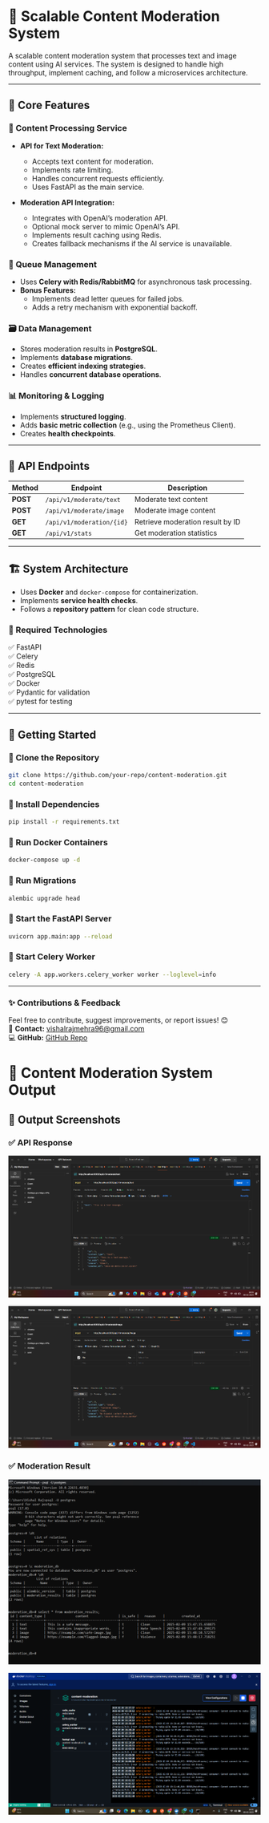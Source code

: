 # 🚀 Scalable Content Moderation System

A scalable content moderation system that processes text and image content using AI services. The system is designed to handle high throughput, implement caching, and follow a microservices architecture.



---

## 📌 **Core Features**

### 📝 Content Processing Service

- **API for Text Moderation:**

  - Accepts text content for moderation.
  - Implements rate limiting.
  - Handles concurrent requests efficiently.
  - Uses FastAPI as the main service.

- **Moderation API Integration:**

  - Integrates with OpenAI’s moderation API.
  - Optional mock server to mimic OpenAI’s API.
  - Implements result caching using Redis.
  - Creates fallback mechanisms if the AI service is unavailable.

### 🔄 Queue Management

- Uses **Celery with Redis/RabbitMQ** for asynchronous task processing.
- **Bonus Features:**
  - Implements dead letter queues for failed jobs.
  - Adds a retry mechanism with exponential backoff.

### 🗃️ Data Management

- Stores moderation results in **PostgreSQL**.
- Implements **database migrations**.
- Creates **efficient indexing strategies**.
- Handles **concurrent database operations**.

### 📊 Monitoring & Logging

- Implements **structured logging**.
- Adds **basic metric collection** (e.g., using the Prometheus Client).
- Creates **health checkpoints**.

---

## 📡 **API Endpoints**

| Method   | Endpoint                  | Description                      |
| -------- | ------------------------- | -------------------------------- |
| **POST** | `/api/v1/moderate/text`   | Moderate text content            |
| **POST** | `/api/v1/moderate/image`  | Moderate image content           |
| **GET**  | `/api/v1/moderation/{id}` | Retrieve moderation result by ID |
| **GET**  | `/api/v1/stats`           | Get moderation statistics        |

---

## 🏗 **System Architecture**

- Uses **Docker** and `docker-compose` for containerization.
- Implements **service health checks**.
- Follows a **repository pattern** for clean code structure.

### 📌 Required Technologies

✅ FastAPI\
✅ Celery\
✅ Redis\
✅ PostgreSQL\
✅ Docker\
✅ Pydantic for validation\
✅ pytest for testing

---

## 🚀 **Getting Started**

### **🔹 Clone the Repository**

```bash
git clone https://github.com/your-repo/content-moderation.git
cd content-moderation
```

### **🔹 Install Dependencies**

```bash
pip install -r requirements.txt
```

### **🔹 Run Docker Containers**

```bash
docker-compose up -d
```

### **🔹 Run Migrations**

```bash
alembic upgrade head
```

### **🔹 Start the FastAPI Server**

```bash
uvicorn app.main:app --reload
```

### **🔹 Start Celery Worker**

```bash
celery -A app.workers.celery_worker worker --loglevel=info
```

---


### ✨ **Contributions & Feedback**

Feel free to contribute, suggest improvements, or report issues! 😊\
📩 **Contact:** [vishalrajmehra96@gmail.com](mailto\:your-email@example.com)\
💻 **GitHub:** [GitHub Repo](https://github.com/vishalraj9102/content-moderation.git)

# 🚀 Content Moderation System  Output


## 📸 Output Screenshots  
### ✅ API Response  
![API Response](static/ss-1.png) 

![API Response](static/ss-2.png)

### ✅ Moderation Result  
![Databases](static/ss-3.png)

![Docker_image](static/ss-4.png)







